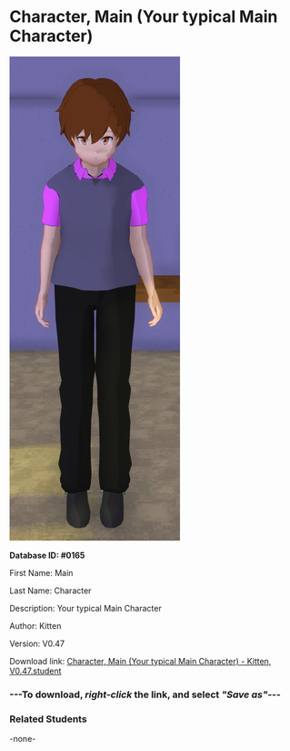 # Character, Main (Your typical Main Character)

<img src="Files/Images/Character, Main (Your typical Main Character).png" title="Character, Main (Your typical Main Character) - Kitten, V0.47">

**Database ID: #0165**

First Name: Main

Last Name: Character

Description: Your typical Main Character

Author: Kitten

Version: V0.47

Download link: <a href="https://raw.githubusercontent.com/Arbiter1223/Daigaku-Gurashi-Custom-Students/master/Files/Studen%20Files/Character%2C%20Main%20(Your%20typical%20Main%20Character)%20-%20Kitten%2C%20V0.47.student">Character, Main (Your typical Main Character) - Kitten, V0.47.student</a>

### ---**To download, _right-click_ the link, and select _"Save as"_**---

### Related Students

-none-
